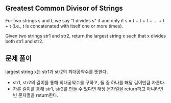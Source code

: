 ## Greatest Common Divisor of Strings
For two strings s and t, we say "t divides s" if and only if s = t + t + t + ... + t + t (i.e., t is concatenated with itself one or more times).

Given two strings str1 and str2, return the largest string x such that x divides both str1 and str2.

## 문제 풀이
largest string x는 str1과 str2의 최대공약수를 뜻한다.
- str1, str2의 길이를 통해 최대공약수를 구하고, 둘 중 하나를 해당 길이만큼 자른다.
- 자른 길이를 통해 str1, str2를 만들 수 있다면 해당 문자열을 return하고 아니라면 빈 문자열을 return한다.